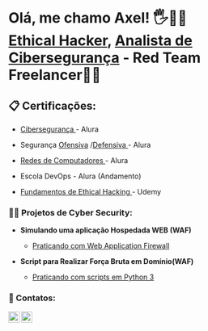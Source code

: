 <h1>Olá, me chamo Axel! 🖐️📎💾 <br/><a href="https://github.com/axlfranklin">Ethical Hacker</a>, <a href="https://www.linkedin.com/in/axlfranklin/">Analista de Cibersegurança</a>
<b>
  - Red Team Freelancer🕵️‍♂️</b>
</h1>
<h2>📋 Certificações:</h2>

 <c> 
   
  - <a href="https://cursos.alura.com.br/degree/certificate/0c139c72-d024-4140-85ee-2a2e6469d9fc?lang=pt_BR">Cibersegurança </a> - Alura
  - Segurança <a href="https://cursos.alura.com.br/degree/certificate/5f2f9f1e-d688-4147-a8cd-6a51c4eb7464?lang=pt_BR">Ofensiva</a> /<a   href="https://cursos.alura.com.br/degree/certificate/d8283679-f990-4444-86ea-720f0e3f77a0?lang=pt_BR">Defensiva </a> - Alura

  - <a href="https://cursos.alura.com.br/degree/certificate/aac795d5-6dc9-4873-bbf6-c373ad84be87">Redes de Computadores </a> - Alura
 
  - Escola DevOps - Alura (Andamento)
    
  - <a href="https://www.udemy.com/certificate/UC-e16c67cb-8cf3-4c64-a9b7-bed8ba0e1b20/"> Fundamentos de Ethical Hacking </a> - Udemy
    
 
</c>


<h3>👨‍💻 Projetos de Cyber Security:</h3>

- <b>Simulando uma aplicação Hospedada WEB (WAF)</b>
  - [Praticando com Web Application Firewall](https://github.com/axlfranklin/-Lab) 

- <b>Script para Realizar Força Bruta em Domínio(WAF)</b>
  - [Praticando com scripts em Python 3](https://github.com/axlfranklin/Descobrindo-Arquivos-Web/) 

<h3> 🤳 Contatos:</h3>

[<img align="left" alt="axlfranklin | YouTube" width="22px" src="https://cdn.jsdelivr.net/npm/simple-icons@v3/icons/youtube.svg" />][youtube]
[<img align="left" alt="axlfranklin | LinkedIn" width="22px" src="https://cdn.jsdelivr.net/npm/simple-icons@v3/icons/linkedin.svg" />][linkedin]

[youtube]: https://www.youtube.com/channel/UC1R-8NoNBB6t42x3QzmwiwA
[linkedin]: https://www.linkedin.com/in/axlfranklin/

